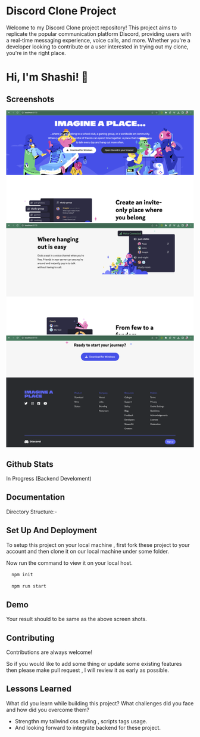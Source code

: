 
# Discord Clone Project

Welcome to my Discord Clone project repository! This project aims to replicate the popular communication platform Discord,
providing users with a real-time messaging experience, voice calls, and more. Whether you're a developer 
looking to contribute or a user interested in trying out my clone, you're in the right place.


# Hi, I'm Shashi! 👋


## Screenshots

![](screen_shots/Screenshot%202023-10-13%20at%2008.58.55.png)
![](screen_shots/Screenshot%202023-10-13%20at%2008.59.15.png)
![](screen_shots/Screenshot%202023-10-13%20at%2008.59.31.png)

## Github Stats
In Progress (Backend Develoment)
## Documentation

Directory Structure:-



##  Set Up And Deployment

To setup this project on your local machine , first fork these project to your account
and then clone it on our local machine under some folder.

Now run the command to view it on your local host.

```bash
  npm init
```

```bash
  npm run start
```


## Demo

Your result should to be same as the above screen shots.


## Contributing

Contributions are always welcome!

So if you would like to add some thing or update some existing features then please make pull request ,
I will review it as early as possible.




## Lessons Learned

What did you learn while building this project? What challenges did you face and how did you overcome them?
-  Strengthn my tailwind css styling , scripts tags usage.
-  And looking forward to integrate backend for these project.


